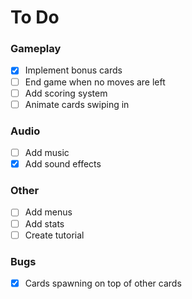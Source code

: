 # To Do

### Gameplay
- [x] Implement bonus cards
- [ ] End game when no moves are left
- [ ] Add scoring system
- [ ] Animate cards swiping in

### Audio
- [ ] Add music
- [x] Add sound effects

### Other
- [ ] Add menus
- [ ] Add stats
- [ ] Create tutorial

### Bugs
- [x] Cards spawning on top of other cards
